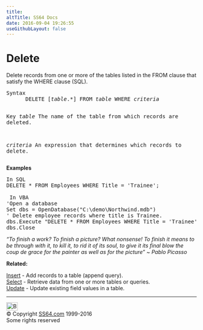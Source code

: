 ```yaml
---
title:
altTitle: SS64 Docs
date: 2016-09-04 19:26:55
useGithubLayout: false
---
```

<!-- #BeginLibraryItem "/Library/head_access.lbi" --><!-- #EndLibraryItem --><h1>Delete</h1>
<p>  Delete records from one or more of the tables listed in the FROM clause that satisfy the WHERE clause (SQL).</p>
<pre>Syntax
      DELETE [<i>table</i>.*] FROM <i>table</i> WHERE <i>criteria</i>

Key
   <i>table</i>     The name of the table from which records are deleted.

   <i>criteria</i>  An expression that determines which records to delete.
</pre>
<p><b>Examples</b></p>
<pre><span class="body">In SQL</span><br>DELETE * FROM Employees WHERE Title = 'Trainee';<br> <br><span class="body"> In VBA</span>
'Open a database<br>Set dbs = OpenDatabase("C:\demo\Northwind.mdb") <br>' Delete employee records where title is Trainee.     <br>dbs.Execute "DELETE * FROM Employees WHERE Title = 'Trainee';" <br>dbs.Close</pre>
<p class="quote"><i>“To finish a work? To finish a picture? What nonsense! To finish it means to be through with it, to kill it, to rid it of its soul, to give it its final blow the coup de grace for the painter as well as for the picture” ~ Pablo Picasso</i></p>
<p><b>Related:</b></p>
<p><a href="insert.html">Insert</a> - Add records to a table (append query).<br>
<a href="select.html">Select</a> - Retrieve data from one or more tables or queries.<br>
<a href="update.html">Update</a> - Update existing field values in a table.<br>
</p><!-- #BeginLibraryItem "/Library/foot_access.lbi" --><p>
<!-- access -->

<hr>
<div id="bl" class="footer"><a href="delete.html#"><img src="../images/top.png" width="30" height="22" alt="Back to the Top"></a></div>
<div id="br" class="footer, tagline">© Copyright <a href="../index.html">SS64.com</a> 1999-2016<br>
Some rights reserved</div><!-- #EndLibraryItem -->


